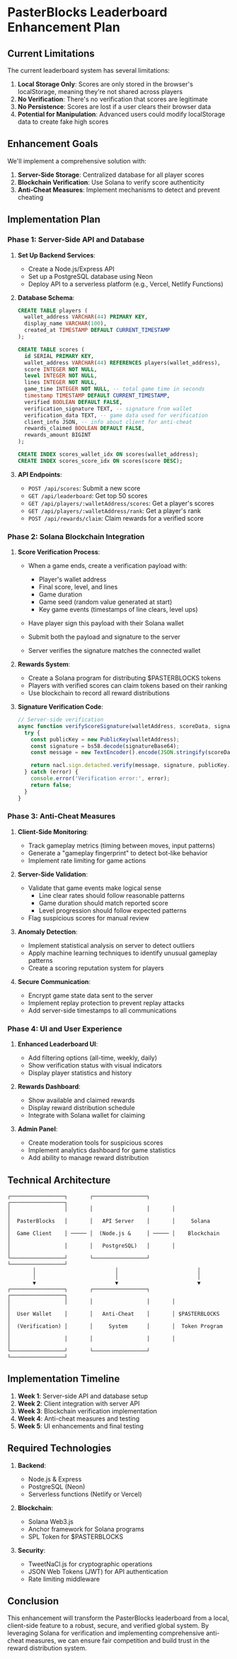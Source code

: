 # PasterBlocks Leaderboard Enhancement Plan

## Current Limitations

The current leaderboard system has several limitations:

1. **Local Storage Only**: Scores are only stored in the browser's localStorage, meaning they're not shared across players
2. **No Verification**: There's no verification that scores are legitimate
3. **No Persistence**: Scores are lost if a user clears their browser data
4. **Potential for Manipulation**: Advanced users could modify localStorage data to create fake high scores

## Enhancement Goals

We'll implement a comprehensive solution with:

1. **Server-Side Storage**: Centralized database for all player scores
2. **Blockchain Verification**: Use Solana to verify score authenticity
3. **Anti-Cheat Measures**: Implement mechanisms to detect and prevent cheating

## Implementation Plan

### Phase 1: Server-Side API and Database

1. **Set Up Backend Services**:
   - Create a Node.js/Express API
   - Set up a PostgreSQL database using Neon
   - Deploy API to a serverless platform (e.g., Vercel, Netlify Functions)

2. **Database Schema**:
   ```sql
   CREATE TABLE players (
     wallet_address VARCHAR(44) PRIMARY KEY,
     display_name VARCHAR(100),
     created_at TIMESTAMP DEFAULT CURRENT_TIMESTAMP
   );

   CREATE TABLE scores (
     id SERIAL PRIMARY KEY,
     wallet_address VARCHAR(44) REFERENCES players(wallet_address),
     score INTEGER NOT NULL,
     level INTEGER NOT NULL,
     lines INTEGER NOT NULL,
     game_time INTEGER NOT NULL, -- total game time in seconds
     timestamp TIMESTAMP DEFAULT CURRENT_TIMESTAMP,
     verified BOOLEAN DEFAULT FALSE,
     verification_signature TEXT, -- signature from wallet
     verification_data TEXT, -- game data used for verification
     client_info JSON, -- info about client for anti-cheat
     rewards_claimed BOOLEAN DEFAULT FALSE,
     rewards_amount BIGINT
   );

   CREATE INDEX scores_wallet_idx ON scores(wallet_address);
   CREATE INDEX scores_score_idx ON scores(score DESC);
   ```

3. **API Endpoints**:
   - `POST /api/scores`: Submit a new score
   - `GET /api/leaderboard`: Get top 50 scores
   - `GET /api/players/:walletAddress/scores`: Get a player's scores
   - `GET /api/players/:walletAddress/rank`: Get a player's rank
   - `POST /api/rewards/claim`: Claim rewards for a verified score

### Phase 2: Solana Blockchain Integration

1. **Score Verification Process**:
   - When a game ends, create a verification payload with:
     - Player's wallet address
     - Final score, level, and lines
     - Game duration
     - Game seed (random value generated at start)
     - Key game events (timestamps of line clears, level ups)

   - Have player sign this payload with their Solana wallet
   - Submit both the payload and signature to the server
   - Server verifies the signature matches the connected wallet

2. **Rewards System**:
   - Create a Solana program for distributing $PASTERBLOCKS tokens
   - Players with verified scores can claim tokens based on their ranking
   - Use blockchain to record all reward distributions

3. **Signature Verification Code**:
   ```javascript
   // Server-side verification
   async function verifyScoreSignature(walletAddress, scoreData, signatureBase64) {
     try {
       const publicKey = new PublicKey(walletAddress);
       const signature = bs58.decode(signatureBase64);
       const message = new TextEncoder().encode(JSON.stringify(scoreData));

       return nacl.sign.detached.verify(message, signature, publicKey.toBytes());
     } catch (error) {
       console.error('Verification error:', error);
       return false;
     }
   }
   ```

### Phase 3: Anti-Cheat Measures

1. **Client-Side Monitoring**:
   - Track gameplay metrics (timing between moves, input patterns)
   - Generate a "gameplay fingerprint" to detect bot-like behavior
   - Implement rate limiting for game actions

2. **Server-Side Validation**:
   - Validate that game events make logical sense
     - Line clear rates should follow reasonable patterns
     - Game duration should match reported score
     - Level progression should follow expected patterns
   - Flag suspicious scores for manual review

3. **Anomaly Detection**:
   - Implement statistical analysis on server to detect outliers
   - Apply machine learning techniques to identify unusual gameplay patterns
   - Create a scoring reputation system for players

4. **Secure Communication**:
   - Encrypt game state data sent to the server
   - Implement replay protection to prevent replay attacks
   - Add server-side timestamps to all communications

### Phase 4: UI and User Experience

1. **Enhanced Leaderboard UI**:
   - Add filtering options (all-time, weekly, daily)
   - Show verification status with visual indicators
   - Display player statistics and history

2. **Rewards Dashboard**:
   - Show available and claimed rewards
   - Display reward distribution schedule
   - Integrate with Solana wallet for claiming

3. **Admin Panel**:
   - Create moderation tools for suspicious scores
   - Implement analytics dashboard for game statistics
   - Add ability to manage reward distribution

## Technical Architecture

```
┌─────────────────┐       ┌─────────────────┐       ┌─────────────────┐
│                 │       │                 │       │                 │
│  PasterBlocks   │       │   API Server    │       │     Solana      │
│  Game Client    │ ───── │  (Node.js &     │ ───── │    Blockchain   │
│                 │       │   PostgreSQL)   │       │                 │
└─────────────────┘       └─────────────────┘       └─────────────────┘
        │                         │                         │
        │                         │                         │
        ▼                         ▼                         ▼
┌─────────────────┐       ┌─────────────────┐       ┌─────────────────┐
│                 │       │                 │       │                 │
│  User Wallet    │       │   Anti-Cheat    │       │ $PASTERBLOCKS   │
│  (Verification) │       │     System      │       │  Token Program  │
│                 │       │                 │       │                 │
└─────────────────┘       └─────────────────┘       └─────────────────┘
```

## Implementation Timeline

1. **Week 1**: Server-side API and database setup
2. **Week 2**: Client integration with server API
3. **Week 3**: Blockchain verification implementation
4. **Week 4**: Anti-cheat measures and testing
5. **Week 5**: UI enhancements and final testing

## Required Technologies

1. **Backend**:
   - Node.js & Express
   - PostgreSQL (Neon)
   - Serverless functions (Netlify or Vercel)

2. **Blockchain**:
   - Solana Web3.js
   - Anchor framework for Solana programs
   - SPL Token for $PASTERBLOCKS

3. **Security**:
   - TweetNaCl.js for cryptographic operations
   - JSON Web Tokens (JWT) for API authentication
   - Rate limiting middleware

## Conclusion

This enhancement will transform the PasterBlocks leaderboard from a local, client-side feature to a robust, secure, and verified global system. By leveraging Solana for verification and implementing comprehensive anti-cheat measures, we can ensure fair competition and build trust in the reward distribution system.
